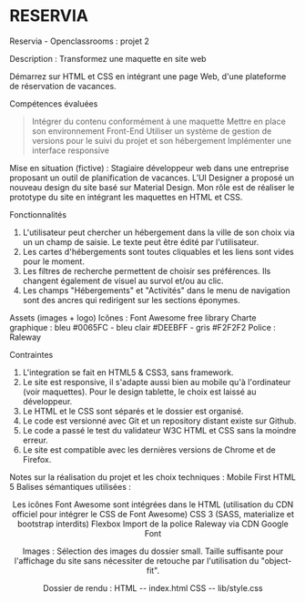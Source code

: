 # RESERVIA

Reservia - Openclassrooms : projet 2

Description :
Transformez une maquette en site web

Démarrez sur HTML et CSS en intégrant une page Web, d'une plateforme de réservation de vacances.

Compétences évaluées
> Intégrer du contenu conformément à une maquette
> Mettre en place son environnement Front-End
> Utiliser un système de gestion de versions pour le suivi du projet et son hébergement
> Implémenter une interface responsive


Mise en situation (fictive) : 
Stagiaire développeur web dans une entreprise proposant un outil de planification de vacances.
L’UI Designer a proposé un nouveau design du site basé sur Material Design.
Mon rôle est de réaliser le prototype du site en intégrant les maquettes en HTML et CSS.

Fonctionnalités
1) L'utilisateur peut chercher un hébergement dans la ville de son choix via un un champ de saisie. Le texte peut être édité par l'utilisateur.
2) Les cartes d'hébergements sont toutes cliquables et les liens sont vides pour le moment.
3) Les filtres de recherche permettent de choisir ses préférences. Ils changent également de visuel au survol et/ou au clic.
4) Les champs "Hébergements" et "Activités" dans le menu de navigation sont des ancres qui redirigent sur les sections éponymes.

Assets (images + logo)
Icônes : Font Awesome free library
Charte graphique : bleu #0065FC - bleu clair #DEEBFF - gris #F2F2F2
Police : Raleway

Contraintes 
1) L'integration se fait en HTML5 & CSS3, sans framework.
2) Le site est responsive, il s'adapte aussi bien au mobile qu'à l'ordinateur (voir maquettes). Pour le design tablette, le choix est laissé au développeur.
3) Le HTML et le CSS sont séparés et le dossier est organisé.
4) Le code est versionné avec Git et un repository distant existe sur Github.
5) Le code a passé le test du validateur W3C HTML et CSS sans la moindre erreur.
6) Le site est compatible avec les dernières versions de Chrome et de Firefox.


Notes sur la réalisation du projet et les choix techniques :
Mobile First
HTML 5
Balises sémantiques utilisées : <header> <section> <article> <aside> <footer>
Les icônes Font Awesome sont intégrées dans le HTML (utilisation du CDN officiel pour intégrer le CSS de Font Awesome)
CSS 3 (SASS, materialize et bootstrap interdits)
Flexbox
Import de la police Raleway via CDN Google Font

Images : Sélection des images du dossier small. Taille suffisante pour l'affichage du site sans nécessiter de retouche par l'utilisation du "object-fit".

Dossier de rendu : 
HTML -- index.html
CSS -- lib/style.css
